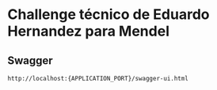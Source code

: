 # Challenge técnico de Eduardo Hernandez para Mendel

## Swagger
```
http://localhost:{APPLICATION_PORT}/swagger-ui.html
```